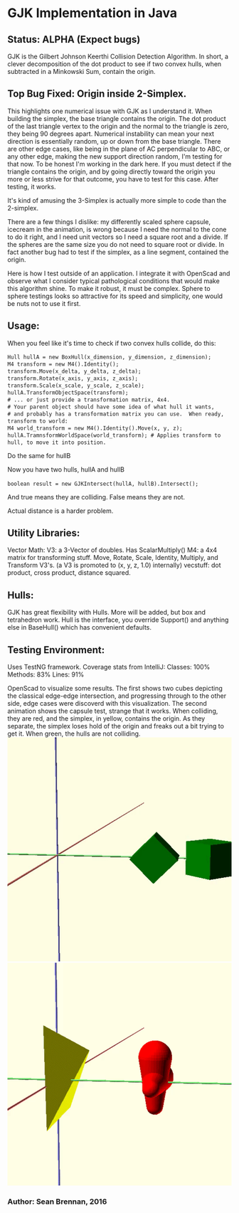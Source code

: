 # GJK Implementation in Java

## Status: ALPHA (Expect bugs)

GJK is the Gilbert Johnson Keerthi Collision Detection Algorithm.
In short, a clever decomposition of the dot product to see if two
convex hulls, when subtracted in a Minkowski Sum, contain the origin.

## Top Bug Fixed: Origin inside 2-Simplex.
This highlights one numerical issue with GJK as I understand it.  When building the simplex, the base triangle contains the origin.  The dot product of the last triangle vertex to the origin and the normal to the triangle is zero, they being 90 degrees apart.  Numerical instability can mean your next direction is essentially random, up or down from the base triangle.
There are other edge cases, like being in the plane of AC perpendicular to ABC, or any other edge, making the new support direction random, I'm testing for that now. To be honest I'm working in the dark here.  If you must detect if the triangle contains the origin, and by going directly toward the origin you more or less strive for that outcome, you have to test for this case.  After testing, it works.

It's kind of amusing the 3-Simplex is actually more simple to code than the 2-simplex.

There are a few things I dislike: my differently scaled sphere capsule, icecream in the animation, is wrong because I need the normal to the cone to do it right, and I need unit vectors so I need a square root and a divide.  If the spheres are the same size you do not need to square root or divide.  In fact another bug had to test if the simplex, as a line segment, contained the origin.

Here is how I test outside of an application.  I integrate it with OpenScad and observe what I consider typical pathological conditions that would make this algorithm shine.  To make it robust, it must be complex.  Sphere to sphere testings looks so attractive for its speed and simplicity, one would be nuts not to use it first.

## Usage:

When you feel like it's time to check if two convex hulls collide, do this:
```
Hull hullA = new BoxHull(x_dimension, y_dimension, z_dimension);
M4 transform = new M4().Identity();
transform.Move(x_delta, y_delta, z_delta);
transform.Rotate(x_axis, y_axis, z_axis);
transform.Scale(x_scale, y_scale, z_scale);
hullA.TransformObjectSpace(transform);
# ... or just provide a transformation matrix, 4x4.
# Your parent object should have some idea of what hull it wants,
# and probably has a transformation matrix you can use.  When ready, transform to world:
M4 world_transform = new M4().Identity().Move(x, y, z);
hullA.TramnsformWorldSpace(world_transform); # Applies transform to hull, to move it into position.
```

Do the same for hullB

Now you have two hulls, hullA and hullB

`boolean result = new GJKIntersect(hullA, hullB).Intersect();`

And true means they are colliding.
False means they are not.

Actual distance is a harder problem.

## Utility Libraries:
  Vector Math:
    V3: a 3-Vector of doubles.  Has ScalarMultiply()
    M4: a 4x4 matrix for transforming stuff.  Move, Rotate, Scale, Identity, Multiply, and Transform V3's.
        (a V3 is promoted to (x, y, z, 1.0) internally)
    vecstuff: dot product, cross product, distance squared.

## Hulls:
   GJK has great flexibility with Hulls.  More will be added, but box and tetrahedron work.
   Hull is the interface, you override Support() and anything else in BaseHull() which has convenient defaults.

## Testing Environment:
  Uses TestNG framework. Coverage stats from IntelliJ:
  Classes: 100%
  Methods: 83%
  Lines: 91%
  
  OpenScad to visualize some results.
  The first shows two cubes depicting the classical edge-edge intersection, and progressing through to the other side, edge cases were discoverd with this visualization.  The second animation shows the capsule test, strange that it works.
  When colliding, they are red, and the simplex, in yellow, contains the origin.  As they separate, the simplex loses hold of the origin and freaks out a bit trying to get it.  When green, the hulls are not colliding.
  ![animated cube test](https://github.com/zettix/gjkj/blob/master/resources/cube-edge-test1.gif)
  ![animated collision test](https://github.com/zettix/gjkj/blob/master/resources/collision_test_icecream.gif)

### Author: Sean Brennan, 2016
